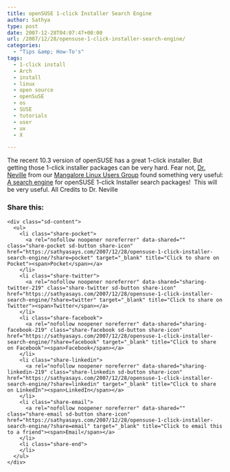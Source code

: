 ```yaml
---
title: openSUSE 1-click Installer Search Engine
author: Sathya
type: post
date: 2007-12-28T04:07:47+00:00
url: /2007/12/28/opensuse-1-click-installer-search-engine/
categories:
  - "Tips &amp; How-To's"
tags:
  - 1-click install
  - Arch
  - install
  - linux
  - open source
  - openSuSE
  - os
  - SUSE
  - tutorials
  - user
  - ux
  - X

---
```

The recent 10.3 version of openSUSE has a great 1-click installer. But getting those 1-click installer packages can be very hard. Fear not, [Dr. Neville][1] from our [Mangalore Linux Users Group][2] found something very useful: [A search engine][3] for openSUSE 1-click Installer search packages!  This will be very useful. All Credits to Dr. Neville

<div class="sharedaddy sd-sharing-enabled">
  <div class="robots-nocontent sd-block sd-social sd-social-icon-text sd-sharing">
    <h3 class="sd-title">
      Share this:
    </h3>
    
    <div class="sd-content">
      <ul>
        <li class="share-pocket">
          <a rel="nofollow noopener noreferrer" data-shared="" class="share-pocket sd-button share-icon" href="https://sathyasays.com/2007/12/28/opensuse-1-click-installer-search-engine/?share=pocket" target="_blank" title="Click to share on Pocket"><span>Pocket</span></a>
        </li>
        <li class="share-twitter">
          <a rel="nofollow noopener noreferrer" data-shared="sharing-twitter-219" class="share-twitter sd-button share-icon" href="https://sathyasays.com/2007/12/28/opensuse-1-click-installer-search-engine/?share=twitter" target="_blank" title="Click to share on Twitter"><span>Twitter</span></a>
        </li>
        <li class="share-facebook">
          <a rel="nofollow noopener noreferrer" data-shared="sharing-facebook-219" class="share-facebook sd-button share-icon" href="https://sathyasays.com/2007/12/28/opensuse-1-click-installer-search-engine/?share=facebook" target="_blank" title="Click to share on Facebook"><span>Facebook</span></a>
        </li>
        <li class="share-linkedin">
          <a rel="nofollow noopener noreferrer" data-shared="sharing-linkedin-219" class="share-linkedin sd-button share-icon" href="https://sathyasays.com/2007/12/28/opensuse-1-click-installer-search-engine/?share=linkedin" target="_blank" title="Click to share on LinkedIn"><span>LinkedIn</span></a>
        </li>
        <li class="share-email">
          <a rel="nofollow noopener noreferrer" data-shared="" class="share-email sd-button share-icon" href="https://sathyasays.com/2007/12/28/opensuse-1-click-installer-search-engine/?share=email" target="_blank" title="Click to email this to a friend"><span>Email</span></a>
        </li>
        <li class="share-end">
        </li>
      </ul>
    </div>
  </div>
</div>

 [1]: http://www.neville.in
 [2]: http://www.linux-mangalore.org
 [3]: http://benjiweber.co.uk:8080/webpin/